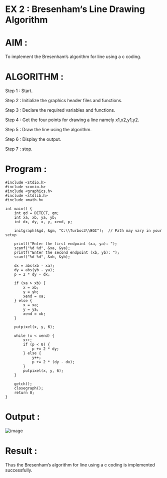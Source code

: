 # EX 2 : Bresenham‘s Line Drawing Algorithm

# AIM :

 To  implement the Bresenham’s  algorithm for line using a c coding.

# ALGORITHM :

   Step 1 : Start.
   
   Step 2 : Initialize the graphics header files and functions.

   Step 3 : Declare the required variables and functions.

   Step 4 : Get the four points for drawing a line namely x1,x2,y1,y2.

   Step 5 : Draw the line using the algorithm.

   Step  6 : Display the output.

   Step 7 : stop.

# Program :
```
#include <stdio.h>
#include <conio.h>
#include <graphics.h>
#include <stdlib.h>
#include <math.h>

int main() {
    int gd = DETECT, gm;
    int xa, xb, ya, yb;
    int dx, dy, x, y, xend, p;

    initgraph(&gd, &gm, "C:\\Turboc3\\BGI");  // Path may vary in your setup

    printf("Enter the first endpoint (xa, ya): ");
    scanf("%d %d", &xa, &ya);
    printf("Enter the second endpoint (xb, yb): ");
    scanf("%d %d", &xb, &yb);

    dx = abs(xb - xa);
    dy = abs(yb - ya);
    p = 2 * dy - dx;

    if (xa > xb) {
        x = xb;
        y = yb;
        xend = xa;
    } else {
        x = xa;
        y = ya;
        xend = xb;
    }

    putpixel(x, y, 6);

    while (x < xend) {
        x++;
        if (p < 0) {
            p += 2 * dy;
        } else {
            y++;
            p += 2 * (dy - dx);
        }
        putpixel(x, y, 6);
    }

    getch();
    closegraph();
    return 0;
}
```

# Output :
![image](https://github.com/user-attachments/assets/5b7cc939-87e9-4f5d-baf0-4feb34c11ce9)


# Result :
Thus the Bresenham’s algorithm for line using a c coding is implemented successfully.
